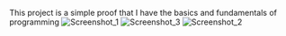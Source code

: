 This project is a simple proof that I have the basics and fundamentals of programming
![Screenshot_1](https://github.com/user-attachments/assets/e4a6710b-fa8d-4568-b328-931d1320a914)
![Screenshot_3](https://github.com/user-attachments/assets/aa02d9f4-0456-4832-8193-8f55ab8d4f49)
![Screenshot_2](https://github.com/user-attachments/assets/6ed2e6d1-7bb3-4837-8114-a39809109f05)

